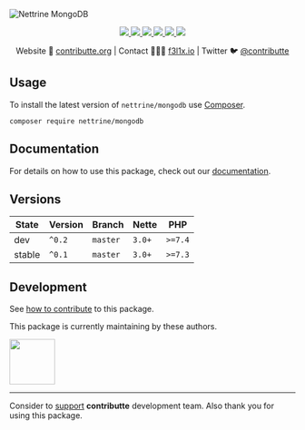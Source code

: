 ![Nettrine MongoDB](https://heatbadger.now.sh/github/readme/nettrine/mongodb/)

<p align=center>
  <a href="https://github.com/nettrine/mongodb/actions">
    <img src="https://badgen.net/github/checks/nettrine/mongodb/master?cache=300">
  </a>
  <a href="https://coveralls.io/r/nettrine/mongodb">
    <img src="https://badgen.net/coveralls/c/github/nettrine/mongodb?cache=300">
  </a>
  <a href="https://packagist.org/packages/nettrine/mongodb">
    <img src="https://badgen.net/packagist/dm/nettrine/mongodb">
  </a>
  <a href="https://packagist.org/packages/nettrine/mongodb">
    <img src="https://badgen.net/packagist/v/nettrine/mongodb">
  </a>
  <a href="http://bit.ly/ctteg">
    <img src="https://badgen.net/badge/chat/gitter/cyan">
  </a>
  <a href="https://contributte.org/partners.html">
    <img src="https://badgen.net/badge/become/a%20patron/F96854">
  </a>
<p>

<p align=center>
Website 🚀 <a href="https://contributte.org">contributte.org</a> | Contact 👨🏻‍💻 <a href="https://f3l1x.io">f3l1x.io</a> | Twitter 🐦 <a href="https://twitter.com/contributte">@contributte</a>
</p>

## Usage

To install the latest version of `nettrine/mongodb` use [Composer](https://getcomposer.com).

```
composer require nettrine/mongodb
```

## Documentation

For details on how to use this package, check out our [documentation](.docs).

## Versions

| State       | Version     | Branch   | Nette  | PHP     |
|-------------|-------------|----------|--------|---------|
| dev         | `^0.2`      | `master` | `3.0+` | `>=7.4` |
| stable      | `^0.1`      | `master` | `3.0+` | `>=7.3` |

## Development

See [how to contribute](https://contributte.org/contributing.html) to this package.

This package is currently maintaining by these authors.

<a href="https://github.com/solcik">
  <img width="80" height="80" src="https://avatars2.githubusercontent.com/u/1543737?v=3&s=80">
</a>

-----

Consider to [support](https://contributte.org/partners.html) **contributte** development team.
Also thank you for using this package.
